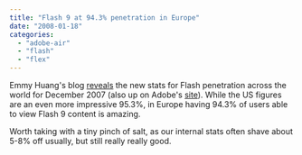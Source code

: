 ```yaml
---
title: "Flash 9 at 94.3% penetration in Europe"
date: "2008-01-18"
categories: 
  - "adobe-air"
  - "flash"
  - "flex"
---
```


Emmy Huang's blog [reveals](http://weblogs.macromedia.com/emmy/archives/2008/01/flash_player_9_11.cfm) the new stats for Flash penetration across the world for December 2007 (also up on Adobe's [site](http://www.adobe.com/products/player_census/flashplayer/version_penetration.html)). While the US figures are an even more impressive 95.3%, in Europe having 94.3% of users able to view Flash 9 content is amazing.

Worth taking with a tiny pinch of salt, as our internal stats often shave about 5-8% off usually, but still really really good.
